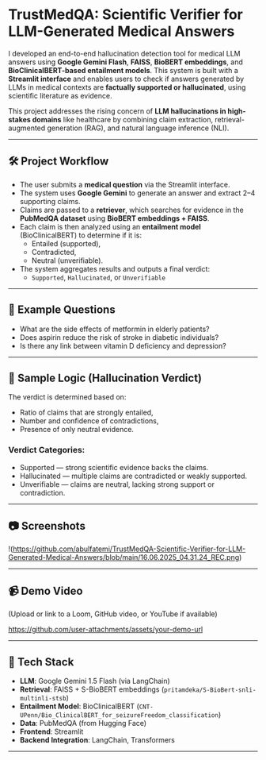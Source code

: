 # TrustMedQA: Scientific Verifier for LLM-Generated Medical Answers

I developed an end-to-end hallucination detection tool for medical LLM answers using **Google Gemini Flash**, **FAISS**, **BioBERT embeddings**, and **BioClinicalBERT-based entailment models**. This system is built with a **Streamlit interface** and enables users to check if answers generated by LLMs in medical contexts are **factually supported or hallucinated**, using scientific literature as evidence.

This project addresses the rising concern of **LLM hallucinations in high-stakes domains** like healthcare by combining claim extraction, retrieval-augmented generation (RAG), and natural language inference (NLI).

---

## 🛠️ Project Workflow

- The user submits a **medical question** via the Streamlit interface.
- The system uses **Google Gemini** to generate an answer and extract 2–4 supporting claims.
- Claims are passed to a **retriever**, which searches for evidence in the **PubMedQA dataset** using **BioBERT embeddings + FAISS**.
- Each claim is then analyzed using an **entailment model** (BioClinicalBERT) to determine if it is:
  -  Entailed (supported),
  -  Contradicted,
  -  Neutral (unverifiable).
- The system aggregates results and outputs a final verdict:
  - `Supported`, `Hallucinated`, or `Unverifiable`

---

## 💬 Example Questions

- What are the side effects of metformin in elderly patients?
- Does aspirin reduce the risk of stroke in diabetic individuals?
- Is there any link between vitamin D deficiency and depression?

---

## 🧪 Sample Logic (Hallucination Verdict)

The verdict is determined based on:
- Ratio of claims that are strongly entailed,
- Number and confidence of contradictions,
- Presence of only neutral evidence.

### Verdict Categories:
-  Supported — strong scientific evidence backs the claims.
-  Hallucinated — multiple claims are contradicted or weakly supported.
-  Unverifiable — claims are neutral, lacking strong support or contradiction.

---

## 📷 Screenshots

!(https://github.com/abulfatemi/TrustMedQA-Scientific-Verifier-for-LLM-Generated-Medical-Answers/blob/main/16.06.2025_04.31.24_REC.png)



---

## 📹 Demo Video

(Upload or link to a Loom, GitHub video, or YouTube if available)

https://github.com/user-attachments/assets/your-demo-url

---

## 🧠 Tech Stack

- **LLM**: Google Gemini 1.5 Flash (via LangChain)
- **Retrieval**: FAISS + S-BioBERT embeddings (`pritamdeka/S-BioBert-snli-multinli-stsb`)
- **Entailment Model**: BioClinicalBERT (`CNT-UPenn/Bio_ClinicalBERT_for_seizureFreedom_classification`)
- **Data**: PubMedQA (from Hugging Face)
- **Frontend**: Streamlit
- **Backend Integration**: LangChain, Transformers

---
